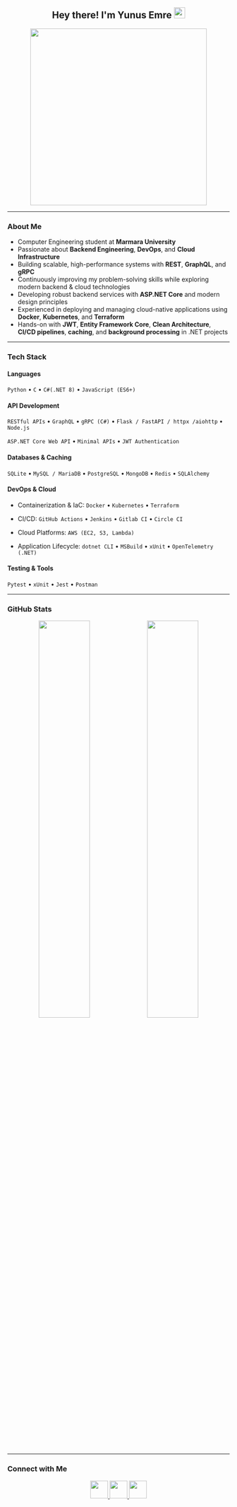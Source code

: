 <h2 align="center">Hey there! I'm Yunus Emre <img src="https://github.com/yunustechin/yunustechin/blob/master/Hi.gif" width="25"></h2>

<p align="center">
  <img src="https://media0.giphy.com/media/qgQUggAC3Pfv687qPC/giphy.gif" width="400"/>
</p>

---

### About Me

- Computer Engineering student at **Marmara University**  
- Passionate about **Backend Engineering**, **DevOps**, and **Cloud Infrastructure**  
- Building scalable, high-performance systems with **REST**, **GraphQL**, and **gRPC**  
- Continuously improving my problem-solving skills while exploring modern backend & cloud technologies  
- Developing robust backend services with **ASP.NET Core** and modern design principles  
- Experienced in deploying and managing cloud-native applications using **Docker**, **Kubernetes**, and **Terraform**  
- Hands-on with **JWT**, **Entity Framework Core**, **Clean Architecture**, **CI/CD pipelines**, **caching**, and **background processing** in .NET projects

---

### Tech Stack

#### Languages
`Python` • `C` • `C#(.NET 8)` • `JavaScript (ES6+)` 

#### API Development
`RESTful APIs` • `GraphQL` • `gRPC (C#)` • `Flask / FastAPI / httpx /aiohttp` • `Node.js`

`ASP.NET Core Web API` • `Minimal APIs` • `JWT Authentication`

#### Databases & Caching
`SQLite` • `MySQL / MariaDB` • `PostgreSQL` • `MongoDB` • `Redis` • `SQLAlchemy`

#### DevOps & Cloud
- Containerization & IaC: `Docker` • `Kubernetes` • `Terraform`  

- CI/CD: `GitHub Actions` • `Jenkins` • `Gitlab CI` • `Circle CI` 

- Cloud Platforms: `AWS (EC2, S3, Lambda)`  

- Application Lifecycle: `dotnet CLI` • `MSBuild` • `xUnit` • `OpenTelemetry (.NET)`

#### Testing & Tools
`Pytest` • `xUnit` • `Jest` • `Postman`

---

### GitHub Stats

<p align="center">
  <img src="https://github-readme-stats.vercel.app/api?username=yunustechin&show_icons=true&theme=dark&count_private=true&hide_border=true" width="48%"/>
  <img src="https://github-readme-stats.vercel.app/api/top-langs/?username=yunustechin&layout=compact&theme=dark&hide_border=true" width="48%"/>
</p>

---

### Connect with Me

<p align="center"> 
  <a href="https://github.com/yunustechin" target="_blank">
    <img src="https://img.icons8.com/plasticine/100/000000/github.png" width="40"/>
  </a>  
  <a href="https://www.linkedin.com/in/yunus-emre-g%C3%BCltekin-5884b2332/" target="_blank">
    <img src="https://img.icons8.com/plasticine/100/000000/linkedin.png" width="40"/>
  </a>  
  <a href="mailto:yunustechin@gmail.com" target="_blank">
    <img src="https://img.icons8.com/plasticine/100/000000/gmail.png" width="40"/>
  </a>
</p>
